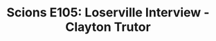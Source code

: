 ---
layout: post
title: "Scions E105: Loserville Interview - Clayton Trutor"
description: "Speaking to the author of a new book about Atlanta (an..."
permalink: https://www.fromtherumbleseat.com/2022/2/16/22932221/scions-e105-loserville-interview-clayton-trutor-atlanta-braves-chiefs-united-falcons-hawks-thrashers
---